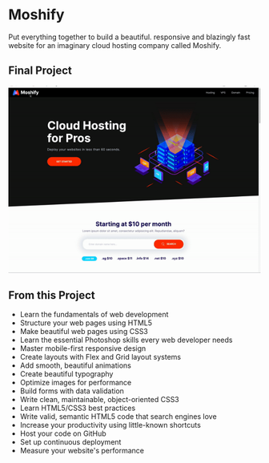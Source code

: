 # Moshify

Put everything together to build a beautiful. responsive and blazingly fast website for an imaginary cloud hosting company called Moshify.

## Final Project

!["Home Page"](./images/finalProject.gif)

## From this Project

- Learn the fundamentals of web development
- Structure your web pages using HTML5
- Make beautiful web pages using CSS3
- Learn the essential Photoshop skills every web developer needs
- Master mobile-first responsive design
- Create layouts with Flex and Grid layout systems
- Add smooth, beautiful animations
- Create beautiful typography
- Optimize images for performance
- Build forms with data validation
- Write clean, maintainable, object-oriented CSS3
- Learn HTML5/CSS3 best practices
- Write valid, semantic HTML5 code that search engines love
- Increase your productivity using little-known shortcuts
- Host your code on GitHub
- Set up continuous deployment
- Measure your website's performance
